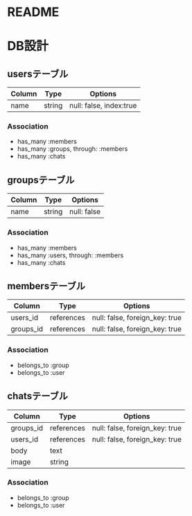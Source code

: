 # README

# DB設計

## usersテーブル

|Column|Type|Options|
|------|----|-------|
|name|string|null: false, index:true|

### Association
- has_many :members
- has_many :groups, through: :members
- has_many :chats

## groupsテーブル

|Column|Type|Options|
|------|----|-------|
|name|string|null: false|

### Association
- has_many :members
- has_many :users, through: :members
- has_many :chats


## membersテーブル

|Column|Type|Options|
|------|----|-------|
|users_id|references|null: false, foreign_key: true|
|groups_id|references|null: false, foreign_key: true|

### Association
- belongs_to :group
- belongs_to :user


## chatsテーブル

|Column|Type|Options|
|------|----|-------|
|groups_id|references|null: false, foreign_key: true|
|users_id|references|null: false, foreign_key: true|
|body|text|
|image|string|

### Association
- belongs_to :group
- belongs_to :user


